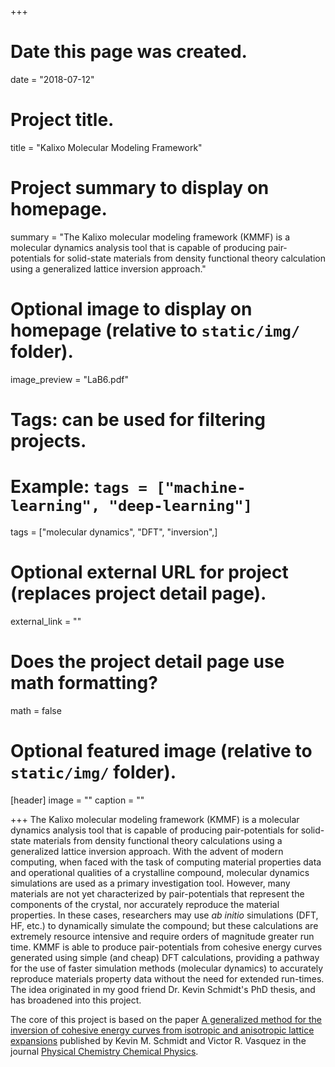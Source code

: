 +++
# Date this page was created.
date = "2018-07-12"

# Project title.
title = "Kalixo Molecular Modeling Framework"

# Project summary to display on homepage.
summary = "The Kalixo molecular modeling framework (KMMF) is a molecular dynamics analysis tool that is capable of producing pair-potentials for solid-state materials from density functional theory calculation using a generalized lattice inversion approach."

# Optional image to display on homepage (relative to `static/img/` folder).
image_preview = "LaB6.pdf"

# Tags: can be used for filtering projects.
# Example: `tags = ["machine-learning", "deep-learning"]`
tags = ["molecular dynamics", "DFT", "inversion",]

# Optional external URL for project (replaces project detail page).
external_link = ""

# Does the project detail page use math formatting?
math = false

# Optional featured image (relative to `static/img/` folder).
[header]
image = ""
caption = ""

+++
The Kalixo molecular modeling framework (KMMF) is a molecular dynamics analysis tool that is capable of producing pair-potentials for solid-state materials from density functional theory calculations using a generalized lattice inversion approach. With the advent of modern computing, when faced with the task of computing material properties data and operational qualities of a crystalline compound, molecular dynamics simulations are used as a primary investigation tool. However, many materials are not yet characterized by pair-potentials that represent the components of the crystal, nor accurately reproduce the material properties. In these cases, researchers may use *ab initio* simulations (DFT, HF, etc.) to dynamically simulate the compound; but these calculations are extremely resource intensive and require orders of magnitude greater run time. KMMF is able to produce pair-potentials from cohesive energy curves generated using simple (and cheap) DFT calculations, providing a pathway for the use of faster simulation methods (molecular dynamics) to accurately reproduce materials property data without the need for extended run-times. The idea originated in my good friend Dr. Kevin Schmidt's PhD thesis, and has broadened into this project. 

The core of this project is based on the paper [A generalized method for the inversion of cohesive energy curves from isotropic and anisotropic lattice expansions](http://doi.org/10.1039/C5CP03792A) published by Kevin M. Schmidt and Victor R. Vasquez in the journal [Physical Chemistry Chemical Physics](http://pubs.rsc.org/en/journals/journalissues/cp).

<!-- This project is in collaboration with [Charles Coronella](http://www.unr.edu/homepage/coronell/) from [University of Nevada, Reno](http://www.unr.edu/). -->